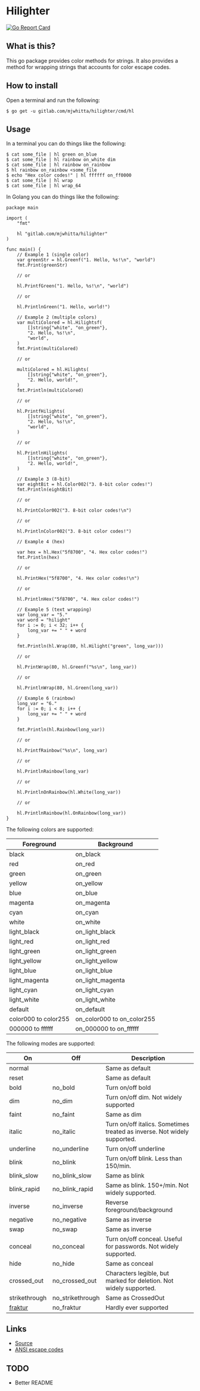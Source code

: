 # Hilighter

[![Go Report Card](https://goreportcard.com/badge/gitlab.com/mjwhitta/hilighter)](https://goreportcard.com/report/gitlab.com/mjwhitta/hilighter)

## What is this?

This go package provides color methods for strings. It also provides a
method for wrapping strings that accounts for color escape codes.

## How to install

Open a terminal and run the following:

```
$ go get -u gitlab.com/mjwhitta/hilighter/cmd/hl
```

## Usage

In a terminal you can do things like the following:

```
$ cat some_file | hl green on_blue
$ cat some_file | hl rainbow on_white dim
$ cat some_file | hl rainbow on_rainbow
$ hl rainbow on_rainbow <some_file
$ echo "Hex color codes!" | hl ffffff on_ff0000
$ cat some_file | hl wrap
$ cat some_file | hl wrap_64
```

In Golang you can do things like the following:

```
package main

import (
    "fmt"

    hl "gitlab.com/mjwhitta/hilighter"
)

func main() {
    // Example 1 (single color)
    var greenStr = hl.Greenf("1. Hello, %s!\n", "world")
    fmt.Print(greenStr)

    // or

    hl.PrintfGreen("1. Hello, %s!\n", "world")

    // or

    hl.PrintlnGreen("1. Hello, world!")

    // Example 2 (multiple colors)
    var multiColored = hl.Hilightsf(
        []string{"white", "on_green"},
        "2. Hello, %s!\n",
        "world",
    )
    fmt.Print(multiColored)

    // or

    multiColored = hl.Hilights(
        []string{"white", "on_green"},
        "2. Hello, world!",
    )
    fmt.Println(multiColored)

    // or

    hl.PrintfHilights(
        []string{"white", "on_green"},
        "2. Hello, %s!\n",
        "world",
    )

    // or

    hl.PrintlnHilights(
        []string{"white", "on_green"},
        "2. Hello, world!",
    )

    // Example 3 (8-bit)
    var eightBit = hl.Color002("3. 8-bit color codes!")
    fmt.Println(eightBit)

    // or

    hl.PrintColor002("3. 8-bit color codes!\n")

    // or

    hl.PrintlnColor002("3. 8-bit color codes!")

    // Example 4 (hex)

    var hex = hl.Hex("5f8700", "4. Hex color codes!")
    fmt.Println(hex)

    // or

    hl.PrintHex("5f8700", "4. Hex color codes!\n")

    // or

    hl.PrintlnHex("5f8700", "4. Hex color codes!")

    // Example 5 (text wrapping)
    var long_var = "5."
    var word = "hilight"
    for i := 0; i < 32; i++ {
        long_var += " " + word
    }

    fmt.Println(hl.Wrap(80, hl.Hilight("green", long_var)))

    // or

    hl.PrintWrap(80, hl.Greenf("%s\n", long_var))

    // or

    hl.PrintlnWrap(80, hl.Green(long_var))

    // Example 6 (rainbow)
    long_var = "6."
    for i := 0; i < 8; i++ {
        long_var += " " + word
    }

    fmt.Println(hl.Rainbow(long_var))

    // or

    hl.PrintfRainbow("%s\n", long_var)

    // or

    hl.PrintlnRainbow(long_var)

    // or

    hl.PrintlnOnRainbow(hl.White(long_var))

    // or

    hl.PrintlnRainbow(hl.OnRainbow(long_var))
}
```

The following colors are supported:

Foreground           | Background
----------           | ----------
black                | on_black
red                  | on_red
green                | on_green
yellow               | on_yellow
blue                 | on_blue
magenta              | on_magenta
cyan                 | on_cyan
white                | on_white
light_black          | on_light_black
light_red            | on_light_red
light_green          | on_light_green
light_yellow         | on_light_yellow
light_blue           | on_light_blue
light_magenta        | on_light_magenta
light_cyan           | on_light_cyan
light_white          | on_light_white
default              | on_default
color000 to color255 | on_color000 to on_color255
000000 to ffffff     | on_000000 to on_ffffff

The following modes are supported:

On            | Off              | Description
---           | ---              | -----------
normal        |                  | Same as default
reset         |                  | Same as default
bold          | no_bold          | Turn on/off bold
dim           | no_dim           | Turn on/off dim. Not widely supported
faint         | no_faint         | Same as dim
italic        | no_italic        | Turn on/off italics. Sometimes treated as inverse. Not widely supported.
underline     | no_underline     | Turn on/off underline
blink         | no_blink         | Turn on/off blink. Less than 150/min.
blink_slow    | no_blink_slow    | Same as blink
blink_rapid   | no_blink_rapid   | Same as blink. 150+/min. Not widely supported.
inverse       | no_inverse       | Reverse foreground/background
negative      | no_negative      | Same as inverse
swap          | no_swap          | Same as inverse
conceal       | no_conceal       | Turn on/off conceal. Useful for passwords. Not widely supported.
hide          | no_hide          | Same as conceal
crossed_out   | no_crossed_out   | Characters legible, but marked for deletion. Not widely supported.
strikethrough | no_strikethrough | Same as CrossedOut
[fraktur]     | no_fraktur       | Hardly ever supported

[fraktur]: https://en.wikipedia.org/wiki/Fraktur

## Links

- [Source](https://gitlab.com/mjwhitta/hilighter)
- [ANSI escape codes](https://en.wikipedia.org/wiki/ANSI_escape_code)

## TODO

- Better README
